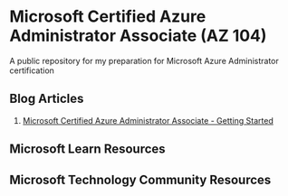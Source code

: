 # Microsoft Certified Azure Administrator Associate (AZ 104)

A public repository for my preparation for Microsoft Azure Administrator certification

## Blog Articles
1. [Microsoft Certified Azure Administrator Associate - Getting Started](https://www.linkedin.com/pulse/microsoft-certified-azure-administrator-associate-swapnil-kulkarni/)
## Microsoft Learn Resources

## Microsoft Technology Community Resources